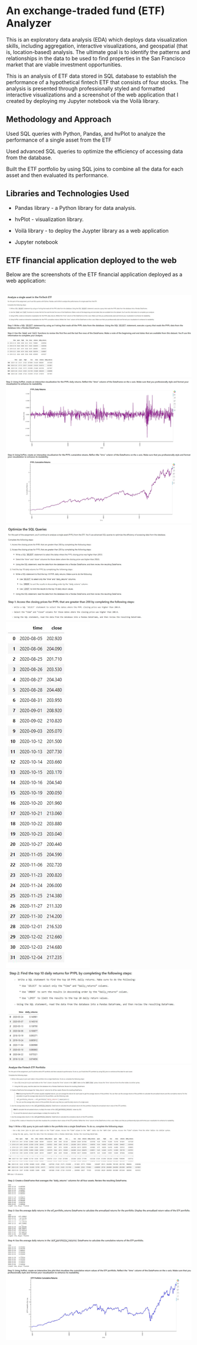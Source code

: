 # An exchange-traded fund (ETF) Analyzer
This is an  exploratory data analysis (EDA) which deploys data visualization skills, including aggregation, interactive visualizations, and geospatial (that is, location-based) analysis. The ultimate goal is to identify the patterns and relationships in the data  to be used to find properties in the San Francisco market that are viable investment opportunities.

This is an analysis of ETF data stored in SQL database to establish the performance of a hypothetical fintech ETF that consists of four stocks. The analysis is presented through professionally styled and formatted interactive visualizations and a screenshot of the web application that I created by deploying my Jupyter notebook via the Voilà library. 

## Methodology and Approach

Used SQL queries with Python, Pandas, and hvPlot to analyze the performance of a single asset from the ETF

Used advanced SQL queries to optimize the efficiency of accessing data from the database.

Built the ETF portfolio by using SQL joins to combine all the data for each asset and then evaluated its performance.

## Libraries and Technologies Used

- Pandas library -  a Python library for data analysis. 

- hvPlot - visualization library. 

-  Voilà library - to deploy the Juypter library as a web application

- Jupyter notebook

## ETF financial application deployed to the web
Below are the screenshots of the ETF financial application deployed as a web application:

![ETF Web Application](images/ETF_Analyzer1.JPG)
![ETF Web Application](images/ETF_Analyzer2.JPG)
![ETF Web Application](images/ETF_Analyzer3.JPG)
![ETF Web Application](images/ETF_Analyzer4.JPG)
![ETF Web Application](images/ETF_Analyzer5.JPG)
![ETF Web Application](images/ETF_Analyzer6.JPG)
![ETF Web Application](images/ETF_Analyzer7.JPG)
![ETF Web Application](images/ETF_Analyzer8.JPG)
![ETF Web Application](images/ETF_Analyzer9.JPG)
---

